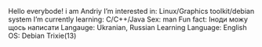 Hello everybode! i am Andriy
I’m interested in: Linux/Graphics toolkit/debian system
I’m currently learning: C/C++/Java
Sex: man
Fun fact: Іноди можу щось написати
Langauge: Ukranian, Russian
Learning Language: English
OS: Debian Trixie(13) 
